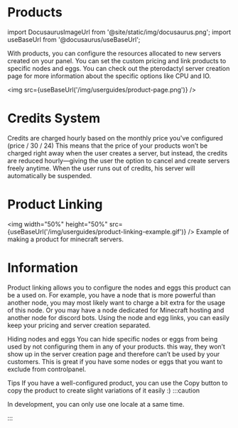 # Products
import DocusaurusImageUrl from '@site/static/img/docusaurus.png'; import useBaseUrl from '@docusaurus/useBaseUrl';

With products, you can configure the resources allocated to new servers created on your panel. You can set the custom pricing and link products to specific nodes and eggs. You can check out the pterodactyl server creation page for more information about the specific options like CPU and IO.

<img src={useBaseUrl('/img/userguides/product-page.png')} />

# Credits System
Credits are charged hourly based on the monthly price you've configured (price / 30 / 24) This means that the price of your products won’t be charged right away when the user creates a server, but instead, the credits are reduced hourly—giving the user the option to cancel and create servers freely anytime. When the user runs out of credits, his server will automatically be suspended.

# Product Linking
<img width="50%" height="50%" src={useBaseUrl('/img/userguides/product-linking-example.gif')} />
Example of making a product for minecraft servers.

# Information
Product linking allows you to configure the nodes and eggs this product can be a used on. For example, you have a node that is more powerful than another node, you may most likely want to charge a bit extra for the usage of this node. Or you may have a node dedicated for Minecraft hosting and another node for discord bots. Using the node and egg links, you can easily keep your pricing and server creation separated.

Hiding nodes and eggs
You can hide specific nodes or eggs from being used by not configuring them in any of your products. this way, they won’t show up in the server creation page and therefore can’t be used by your customers. This is great if you have some nodes or eggs that you want to exclude from controlpanel.

Tips
If you have a well-configured product, you can use the Copy button to copy the product to create slight variations of it easily :)
:::caution

In development, you can only use one locale at a same time.

:::